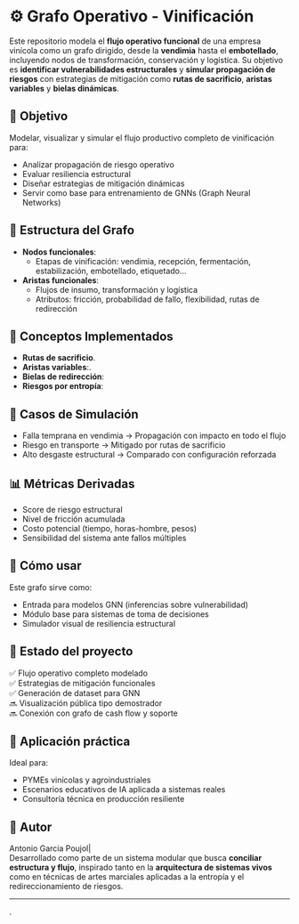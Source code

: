 # ⚙️ Grafo Operativo - Vinificación

Este repositorio modela el **flujo operativo funcional** de una empresa vinícola como un grafo dirigido, desde la **vendimia** hasta el **embotellado**, incluyendo nodos de transformación, conservación y logística. Su objetivo es **identificar vulnerabilidades estructurales** y **simular propagación de riesgos** con estrategias de mitigación como **rutas de sacrificio**, **aristas variables** y **bielas dinámicas**.

## 🎯 Objetivo

Modelar, visualizar y simular el flujo productivo completo de vinificación para:
- Analizar propagación de riesgo operativo
- Evaluar resiliencia estructural
- Diseñar estrategias de mitigación dinámicas
- Servir como base para entrenamiento de GNNs (Graph Neural Networks)

## 🧩 Estructura del Grafo

- **Nodos funcionales**:
  - Etapas de vinificación: vendimia, recepción, fermentación, estabilización, embotellado, etiquetado…
- **Aristas funcionales**:
  - Flujos de insumo, transformación y logística
  - Atributos: fricción, probabilidad de fallo, flexibilidad, rutas de redirección

## 🧠 Conceptos Implementados

- **Rutas de sacrificio**.
- **Aristas variables**:.
- **Bielas de redirección**: 
- **Riesgos por entropía**: 

## 🔬 Casos de Simulación

- Falla temprana en vendimia → Propagación con impacto en todo el flujo
- Riesgo en transporte → Mitigado por rutas de sacrificio
- Alto desgaste estructural → Comparado con configuración reforzada

## 📊 Métricas Derivadas

- Score de riesgo estructural
- Nivel de fricción acumulada
- Costo potencial (tiempo, horas-hombre, pesos)
- Sensibilidad del sistema ante fallos múltiples

## 🚀 Cómo usar

Este grafo sirve como:
- Entrada para modelos GNN (inferencias sobre vulnerabilidad)
- Módulo base para sistemas de toma de decisiones
- Simulador visual de resiliencia estructural

## 🧬 Estado del proyecto

✅ Flujo operativo completo modelado  
✅ Estrategias de mitigación funcionales  
✅ Generación de dataset para GNN  
🔜 Visualización pública tipo demostrador  
🔜 Conexión con grafo de cash flow y soporte

## 🧪 Aplicación práctica

Ideal para:
- PYMEs vinícolas y agroindustriales
- Escenarios educativos de IA aplicada a sistemas reales
- Consultoría técnica en producción resiliente

## 👤 Autor
Antonio Garcia Poujol|  
Desarrollado como parte de un sistema modular que busca **conciliar estructura y flujo**, inspirado tanto en la **arquitectura de sistemas vivos** como en técnicas de artes marciales aplicadas a la entropía y el redireccionamiento de riesgos.

---

.
